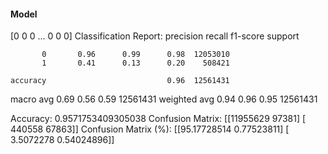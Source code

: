 #### Model
[0 0 0 ... 0 0 0]
Classification Report:
              precision    recall  f1-score   support

           0       0.96      0.99      0.98  12053010
           1       0.41      0.13      0.20    508421

    accuracy                           0.96  12561431
   macro avg       0.69      0.56      0.59  12561431
weighted avg       0.94      0.96      0.95  12561431

Accuracy: 0.9571753409305038
Confusion Matrix:
[[11955629    97381]
 [  440558    67863]]
Confusion Matrix (%):
[[95.17728514  0.77523811]
 [ 3.5072278   0.54024896]]
